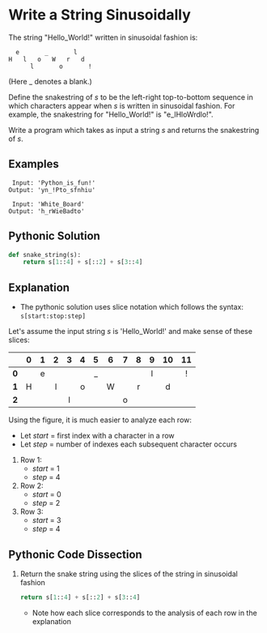 # Write a String Sinusoidally
The string "Hello_World!" written in sinusoidal fashion is:
```
  e       _       l
H   l   o   W   r   d
      l       o       !
```
(Here _ denotes a blank.)  
  
Define the snakestring of _s_ to be the left-right top-to-bottom sequence in which characters appear when _s_ is written in sinusoidal fashion. For example, the snakestring for "Hello_World!" is "e_lHloWrdlo!".  
  
Write a program which takes as input a string _s_ and returns the snakestring of _s_.
  
## Examples
```
 Input: 'Python_is_fun!'
Output: 'yn_!Pto_sfnhiu'

 Input: 'White_Board'
Output: 'h_rWieBadto'
```
  
## Pythonic Solution
```python
def snake_string(s):
    return s[1::4] + s[::2] + s[3::4]
```
  
## Explanation
* The pythonic solution uses slice notation which follows the syntax: ```s[start:stop:step]```
  
Let's assume the input string _s_ is 'Hello_World!' and make sense of these slices:

|     |  0  |  1  |  2  |  3  |  4  |  5  |  6  |  7  |  8  |  9  |  10 |  11 |
|:---:|:---:|:---:|:---:|:---:|:---:|:---:|:---:|:---:|:---:|:---:|:---:|:---:|
|**0**|     |  e  |     |     |     |  _  |     |     |     |  l  |     |  !  |
|**1**|  H  |     |  l  |     |  o  |     |  W  |     |  r  |     |  d  |     |
|**2**|     |     |     |  l  |     |     |     |  o  |     |     |     |     |

Using the figure, it is much easier to analyze each row:

* Let _start_ = first index with a character in a row
* Let _step_ = number of indexes each subsequent character occurs

1. Row 1:
    * _start_ = 1
    * _step_  = 4
2. Row 2:
    * _start_ = 0
    * _step_  = 2
3. Row 3:
    * _start_ = 3
    * _step_  = 4
  
## Pythonic Code Dissection
1. Return the snake string using the slices of the string in sinusoidal fashion
    ```python
    return s[1::4] + s[::2] + s[3::4]
    ```
    * Note how each slice corresponds to the analysis of each row in the explanation